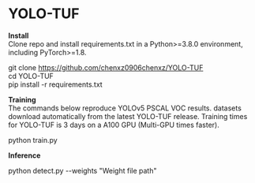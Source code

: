 # YOLO-TUF

**Install**  
Clone repo and install requirements.txt in a Python>=3.8.0 environment, including PyTorch>=1.8.  

git clone https://github.com/chenxz0906chenxz/YOLO-TUF  
cd YOLO-TUF  
pip install -r requirements.txt   

**Training**  
The commands below reproduce YOLOv5 PSCAL VOC results. datasets download automatically from the latest YOLO-TUF release. Training times for YOLO-TUF is 3 days on a A100 GPU (Multi-GPU times faster).  

python train.py  

**Inference**  

python detect.py --weights "Weight file path"  
